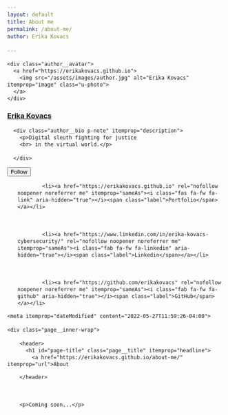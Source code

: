 ```yaml
---
layout: default
title: About me
permalink: /about-me/
author: Erika Kovacs

---
```



<div id="main" role="main">
  
  <div class="sidebar sticky">
  


<div itemscope itemtype="https://schema.org/Person" class="h-card">

  
    <div class="author__avatar">
      <a href="https://erikakovacs.github.io">
        <img src="/assets/images/author.jpg" alt="Erika Kovacs" itemprop="image" class="u-photo">
      </a>
    </div>
  

  <div class="author__content">
    <h3 class="author__name p-name" itemprop="name">
      <a class="u-url" rel="me" href="https://erikakovacs.github.io" itemprop="url">Erika Kovacs</a>
    </h3>
    
      <div class="author__bio p-note" itemprop="description">
        <p>Digital sleuth fighting for justice 
        <br> in the virtual world.</p>

      </div>
    
  </div>

  <div class="author__urls-wrapper">
    <button class="btn btn--inverse">Follow</button>
    <ul class="author__urls social-icons">
      
         
        
          
            <li><a href="https://erikakovacs.github.io" rel="nofollow noopener noreferrer me" itemprop="sameAs"><i class="fas fa-fw fa-link" aria-hidden="true"></i><span class="label">Portfolio</span></a></li>
          
        
          
            <li><a href="https://www.linkedin.com/in/erika-kovacs-cybersecurity/" rel="nofollow noopener noreferrer me" itemprop="sameAs"><i class="fab fa-fw fa-linkedin" aria-hidden="true"></i><span class="label">Linkedin</span></a></li>
          
        
          
            <li><a href="https://github.com/erikakovacs" rel="nofollow noopener noreferrer me" itemprop="sameAs"><i class="fab fa-fw fa-github" aria-hidden="true"></i><span class="label">GitHub</span></a></li>
          
        
  </ul>
  </div>
</div>

  
  </div>

  <article class="page" itemscope itemtype="https://schema.org/CreativeWork">
    <meta itemprop="headline" content="About">
    <meta itemprop="description" content="Explore my portfolio as a cybersecurity professional, showcasing my expertise in protecting digital assets.">
    
    <meta itemprop="dateModified" content="2022-05-27T11:59:26-04:00">

    <div class="page__inner-wrap">
      
        <header>
          <h1 id="page-title" class="page__title" itemprop="headline">
            <a href="https://erikakovacs.github.io/about-me/" itemprop="url">About
</a>
          </h1>
          


        </header>
      
     
        
        <p>Coming soon...</p>
           
                 
        
      

      



